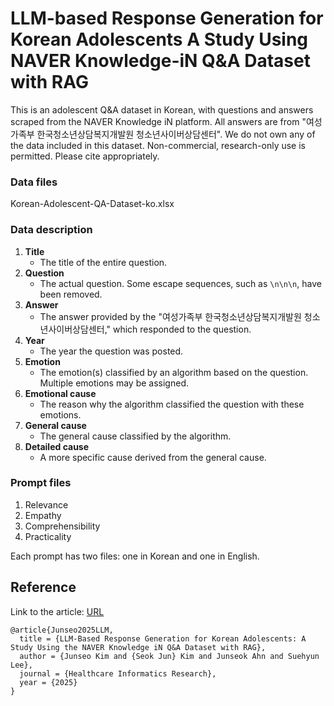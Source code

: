 # LLM-based Response Generation for Korean Adolescents A Study Using NAVER Knowledge-iN Q&A Dataset with RAG

This is an adolescent Q&A dataset in Korean, with questions and answers scraped from the NAVER Knowledge iN platform.
All answers are from "여성가족부 한국청소년상담복지개발원 청소년사이버상담센터". 
We do not own any of the data included in this dataset. Non-commercial, research-only use is permitted. Please cite appropriately.

### Data files
Korean-Adolescent-QA-Dataset-ko.xlsx

### Data description
1. **Title**  
   - The title of the entire question.
2. **Question**  
   - The actual question. Some escape sequences, such as `\n\n\n`, have been removed.
3. **Answer**  
   - The answer provided by the "여성가족부 한국청소년상담복지개발원 청소년사이버상담센터," which responded to the question.
4. **Year**  
   - The year the question was posted.
5. **Emotion**  
   - The emotion(s) classified by an algorithm based on the question. Multiple emotions may be assigned.
6. **Emotional cause**  
   - The reason why the algorithm classified the question with these emotions.
7. **General cause**  
   - The general cause classified by the algorithm.
8. **Detailed cause**  
   - A more specific cause derived from the general cause.

### Prompt files
1. Relevance 
2. Empathy
3. Comprehensibility
4. Practicality

Each prompt has two files: one in Korean and one in English.

## Reference 
Link to the article: [URL](https://e-hir.org/journal/view.php?number=1245)
```
@article{Junseo2025LLM,
  title = {LLM-Based Response Generation for Korean Adolescents: A Study Using the NAVER Knowledge iN Q&A Dataset with RAG},
  author = {Junseo Kim and {Seok Jun} Kim and Junseok Ahn and Suehyun Lee},
  journal = {Healthcare Informatics Research},
  year = {2025}
}
```
